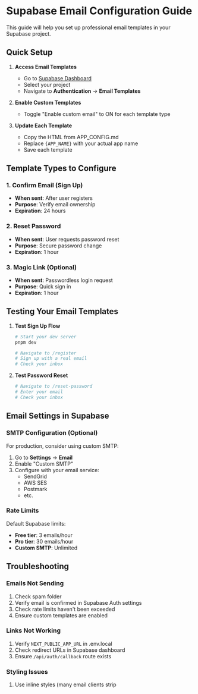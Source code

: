 # Supabase Email Configuration Guide

This guide will help you set up professional email templates in your Supabase project.

## Quick Setup

1. **Access Email Templates**
   - Go to [Supabase Dashboard](https://supabase.com/dashboard)
   - Select your project
   - Navigate to **Authentication** → **Email Templates**

2. **Enable Custom Templates**
   - Toggle "Enable custom email" to ON for each template type

3. **Update Each Template**
   - Copy the HTML from APP_CONFIG.md
   - Replace `{APP_NAME}` with your actual app name
   - Save each template

## Template Types to Configure

### 1. Confirm Email (Sign Up)
- **When sent**: After user registers
- **Purpose**: Verify email ownership
- **Expiration**: 24 hours

### 2. Reset Password
- **When sent**: User requests password reset
- **Purpose**: Secure password change
- **Expiration**: 1 hour

### 3. Magic Link (Optional)
- **When sent**: Passwordless login request
- **Purpose**: Quick sign in
- **Expiration**: 1 hour

## Testing Your Email Templates

1. **Test Sign Up Flow**
   ```bash
   # Start your dev server
   pnpm dev
   
   # Navigate to /register
   # Sign up with a real email
   # Check your inbox
   ```

2. **Test Password Reset**
   ```bash
   # Navigate to /reset-password
   # Enter your email
   # Check your inbox
   ```

## Email Settings in Supabase

### SMTP Configuration (Optional)
For production, consider using custom SMTP:

1. Go to **Settings** → **Email**
2. Enable "Custom SMTP"
3. Configure with your email service:
   - SendGrid
   - AWS SES
   - Postmark
   - etc.

### Rate Limits
Default Supabase limits:
- **Free tier**: 3 emails/hour
- **Pro tier**: 30 emails/hour
- **Custom SMTP**: Unlimited

## Troubleshooting

### Emails Not Sending
1. Check spam folder
2. Verify email is confirmed in Supabase Auth settings
3. Check rate limits haven't been exceeded
4. Ensure custom templates are enabled

### Links Not Working
1. Verify `NEXT_PUBLIC_APP_URL` in .env.local
2. Check redirect URLs in Supabase dashboard
3. Ensure `/api/auth/callback` route exists

### Styling Issues
1. Use inline styles (many email clients strip <style> tags)
2. Test with [Litmus](https://litmus.com) or [Email on Acid](https://www.emailonacid.com)
3. Keep HTML simple and table-based for older clients

## Production Checklist

- [ ] Update APP_NAME in all templates
- [ ] Set correct APP_URL for production
- [ ] Configure custom SMTP for higher limits
- [ ] Test all email flows
- [ ] Add company branding (logo, colors)
- [ ] Include unsubscribe links if sending marketing emails
- [ ] Set up email domain authentication (SPF, DKIM)
- [ ] Monitor email deliverability

## Email Variables Reference

Supabase provides these variables in templates:

- `{{ .ConfirmationURL }}` - The action link
- `{{ .Email }}` - User's email address
- `{{ .Token }}` - Verification token (if needed)
- `{{ .TokenHash }}` - Hashed token (for security)

Never modify these variable names, only the surrounding HTML.
